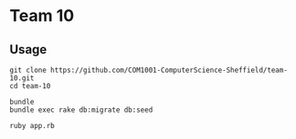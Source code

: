 # Team 10

## Usage

```
git clone https://github.com/COM1001-ComputerScience-Sheffield/team-10.git
cd team-10

bundle
bundle exec rake db:migrate db:seed

ruby app.rb
```